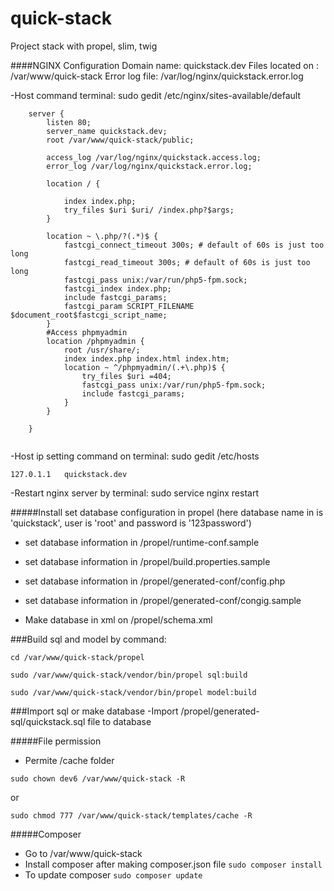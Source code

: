 quick-stack
===========

Project stack with propel, slim, twig

####NGINX Configuration
Domain name: quickstack.dev
Files located on : /var/www/quick-stack
Error log file: /var/log/nginx/quickstack.error.log

-Host command terminal: sudo gedit /etc/nginx/sites-available/default
```
	server {
		listen 80;
		server_name quickstack.dev;
		root /var/www/quick-stack/public;

		access_log /var/log/nginx/quickstack.access.log;
		error_log /var/log/nginx/quickstack.error.log;

		location / {

			index index.php;
			try_files $uri $uri/ /index.php?$args;
		}

		location ~ \.php/?(.*)$ {
			fastcgi_connect_timeout 300s; # default of 60s is just too long
			fastcgi_read_timeout 300s; # default of 60s is just too long
			fastcgi_pass unix:/var/run/php5-fpm.sock;
			fastcgi_index index.php;
			include fastcgi_params;
			fastcgi_param SCRIPT_FILENAME $document_root$fastcgi_script_name;
		}
		#Access phpmyadmin
		location /phpmyadmin {
			root /usr/share/;
			index index.php index.html index.htm;
			location ~ ^/phpmyadmin/(.+\.php)$ {
				try_files $uri =404;
				fastcgi_pass unix:/var/run/php5-fpm.sock;
				include fastcgi_params;
			}
		}

	}


```
-Host ip setting command on terminal: sudo gedit /etc/hosts
```
127.0.1.1	quickstack.dev
```
-Restart nginx server by terminal: sudo service nginx restart


#####Install set database configuration in propel
(here database name in is 'quickstack', user is 'root' and password is '123password')
- set database information in /propel/runtime-conf.sample
- set database information in /propel/build.properties.sample
- set database information in /propel/generated-conf/config.php
- set database information in /propel/generated-conf/congig.sample

- Make database in xml on /propel/schema.xml

###Build sql and model by command:
```
cd /var/www/quick-stack/propel

sudo /var/www/quick-stack/vendor/bin/propel sql:build

sudo /var/www/quick-stack/vendor/bin/propel model:build

```

###Import sql or make database
-Import /propel/generated-sql/quickstack.sql file to database

#####File permission
- Permite /cache folder
```
sudo chown dev6 /var/www/quick-stack -R
```
or

```
sudo chmod 777 /var/www/quick-stack/templates/cache -R

```

#####Composer
- Go to /var/www/quick-stack
- Install composer after making composer.json file
 ```sudo composer install```
- To update composer ```sudo composer update```
